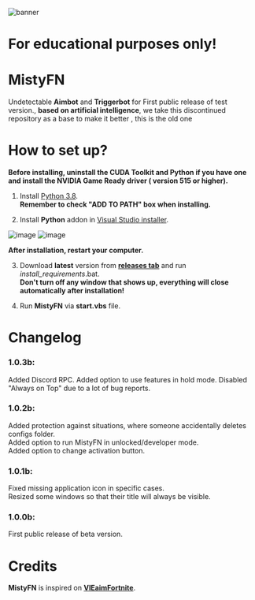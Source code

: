 ![banner](https://repository-images.githubusercontent.com/601511587/ca4e45bf-d174-4e64-9793-d03468a8604d)

# For educational purposes only!

# MistyFN

Undetectable **Aimbot** and **Triggerbot** for First public release of test version., **based on artificial intelligence**, we take this discontinued repository as a base to make it better , this is the old one

# How to set up?

**Before installing, uninstall the CUDA Toolkit and Python if you have one and install the NVIDIA Game Ready driver (
version 515 or higher).**

1. Install [Python 3.8](https://www.python.org/ftp/python/3.8.0/python-3.8.0-amd64.exe).\
   **Remember to check "ADD TO PATH" box when installing.**

2. Install **Python** addon in [Visual Studio installer](https://visualstudio.microsoft.com/pl/free-developer-offers/).

![image](https://user-images.githubusercontent.com/118010017/209166455-c85d95a3-f8ef-4234-9f7d-f4e057761392.png)
![image](https://user-images.githubusercontent.com/118010017/210354285-03075466-5fb5-4d1d-b8d5-f6a4c2fd17c0.png)

**After installation, restart your computer.**

3. Download **latest** version from **[releases tab](https://github.com/MistyAI/MistyFN/releases/latest)** and run
   *install_requirements*.bat.\
   **Don't turn off any window that shows up, everything will close automatically after installation!**

4. Run **MistyFN** via **start.vbs** file.

# Changelog

### 1.0.3b:
Added Discord RPC.
Added option to use features in hold mode.
Disabled "Always on Top" due to a lot of bug reports.

### 1.0.2b:

Added protection against situations, where someone accidentally deletes configs folder. \
Added option to run MistyFN in unlocked/developer mode. \
Added option to change activation button.

### 1.0.1b:

Fixed missing application icon in specific cases. \
Resized some windows so that their title will always be visible.

### 1.0.0b:

First public release of beta version.

# Credits

**MistyFN** is inspired on **[VIEaimFortnite](https://github.com/mikusgszyp/VIEaimFortnite)**.
